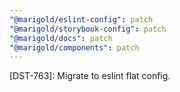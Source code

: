 ```yaml
---
"@marigold/eslint-config": patch
"@marigold/storybook-config": patch
"@marigold/docs": patch
"@marigold/components": patch
---
```


[DST-763]: Migrate to eslint flat config.
